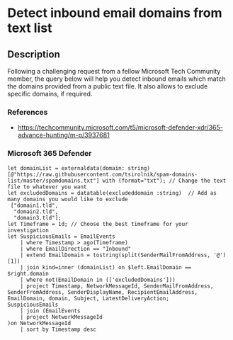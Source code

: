 # Detect inbound email domains from text list

## Description

Following a challenging request from a fellow Microsoft Tech Community member, the query below will help you detect inbound emails which match the domains provided from a public text file. It also allows to exclude specific domains, if required.

### References
- https://techcommunity.microsoft.com/t5/microsoft-defender-xdr/365-advance-hunting/m-p/3937681

### Microsoft 365 Defender
```KQL
let domainList = externaldata(domain: string) [@"https://raw.githubusercontent.com/tsirolnik/spam-domains-list/master/spamdomains.txt"] with (format="txt"); // Change the text file to whatever you want
let excludedDomains = datatable(excludeddomain :string)  // Add as many domains you would like to exclude
 ["domain1.tld",
  "domain2.tld",
  "domain3.tld"];   
let Timeframe = 1d; // Choose the best timeframe for your investigation
let SuspiciousEmails = EmailEvents
    | where Timestamp > ago(Timeframe)
    | where EmailDirection == "Inbound"
    | extend EmailDomain = tostring(split(SenderMailFromAddress, '@')[1])
    | join kind=inner (domainList) on $left.EmailDomain == $right.domain
    | where not(EmailDomain in (['excludedDomains']))
    | project Timestamp, NetworkMessageId, SenderMailFromAddress, SenderFromAddress, SenderDisplayName, RecipientEmailAddress, EmailDomain, domain, Subject, LatestDeliveryAction;
SuspiciousEmails
    | join (EmailEvents
    | project NetworkMessageId
)on NetworkMessageId
    | sort by Timestamp desc
```
